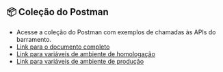 ## 📦 Coleção do Postman

- Acesse a coleção do Postman com exemplos de chamadas às APIs do barramento.
- [Link para o documento completo](../../../postman/middlewareB2B_release_1.6.1.postman_collection.json)
- [Link para variáveis de ambiente de homologação](../../../postman/env-stg.postman_environment.json)
- [Link para variáveis de ambiente de produção](../../../postman/env-prd.postman_environment.json)
